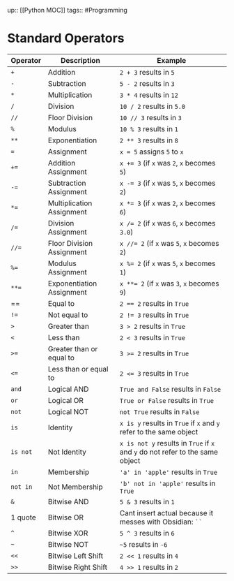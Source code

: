 up:: [[Python MOC]]
tags:: #Programming 
# Standard Operators

| **Operator** | **Description**           | **Example**                                                                   |
| ------------ | ------------------------- | ----------------------------------------------------------------------------- |
| `+`          | Addition                  | `2 + 3` results in `5`                                                        |
| `-`          | Subtraction               | `5 - 2` results in `3`                                                        |
| `*`          | Multiplication            | `3 * 4` results in `12`                                                       |
| `/`          | Division                  | `10 / 2` results in `5.0`                                                     |
| `//`         | Floor Division            | `10 // 3` results in `3`                                                      |
| `%`          | Modulus                   | `10 % 3` results in `1`                                                       |
| `**`         | Exponentiation            | `2 ** 3` results in `8`                                                       |
| `=`          | Assignment                | `x = 5` assigns `5` to `x`                                                    |
| `+=`         | Addition Assignment       | `x += 3` (if `x` was `2`, `x` becomes `5`)                                    |
| `-=`         | Subtraction Assignment    | `x -= 3` (if `x` was `5`, `x` becomes `2`)                                    |
| `*=`         | Multiplication Assignment | `x *= 3` (if `x` was `2`, `x` becomes `6`)                                    |
| `/=`         | Division Assignment       | `x /= 2` (if `x` was `6`, `x` becomes `3.0`)                                  |
| `//=`        | Floor Division Assignment | `x //= 2` (if `x` was `5`, `x` becomes `2`)                                   |
| `%=`         | Modulus Assignment        | `x %= 2` (if `x` was `5`, `x` becomes `1`)                                    |
| `**=`        | Exponentiation Assignment | `x **= 2` (if `x` was `3`, `x` becomes `9`)                                   |
| ==           | Equal to                  | `2 == 2` results in `True`                                                    |
| `!=`         | Not equal to              | `2 != 3` results in `True`                                                    |
| `>`          | Greater than              | `3 > 2` results in `True`                                                     |
| `<`          | Less than                 | `2 < 3` results in `True`                                                     |
| `>=`         | Greater than or equal to  | `3 >= 2` results in `True`                                                    |
| `<=`         | Less than or equal to     | `2 <= 3` results in `True`                                                    |
| `and`        | Logical AND               | `True and False` results in `False`                                           |
| `or`         | Logical OR                | `True or False` results in `True`                                             |
| `not`        | Logical NOT               | `not True` results in `False`                                                 |
| `is`         | Identity                  | `x is y` results in `True` if `x` and `y` refer to the same object            |
| `is not`     | Not Identity              | `x is not y` results in `True` if `x` and `y` do not refer to the same object |
| `in`         | Membership                | `'a' in 'apple'` results in `True`                                            |
| `not in`     | Not Membership            | `'b' not in 'apple'` results in `True`                                        |
| `&`          | Bitwise AND               | `5 & 3` results in `1`                                                        |
| 1 quote      | Bitwise OR                | Cant insert actual because it messes with Obsidian: ` `` `                    |
| `^`          | Bitwise XOR               | `5 ^ 3` results in `6`                                                        |
| `~`          | Bitwise NOT               | `~5` results in `-6`                                                          |
| `<<`         | Bitwise Left Shift        | `2 << 1` results in `4`                                                       |
| `>>`         | Bitwise Right Shift       | `4 >> 1` results in `2`                                                       |

